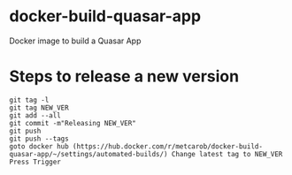 # docker-build-quasar-app
Docker image to build a Quasar App


# Steps to release a new version

```
git tag -l
git tag NEW_VER
git add --all
git commit -m"Releasing NEW_VER"
git push
git push --tags
goto docker hub (https://hub.docker.com/r/metcarob/docker-build-quasar-app/~/settings/automated-builds/) Change latest tag to NEW_VER Press Trigger
```

